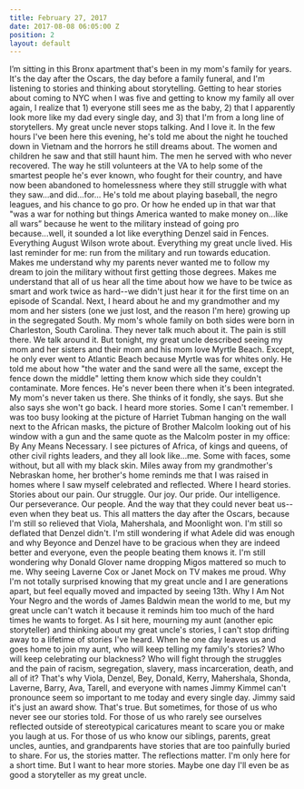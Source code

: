 ```yaml
---
title: February 27, 2017
date: 2017-08-08 06:05:00 Z
position: 2
layout: default
---
```


I’m sitting in this Bronx apartment that's been in my mom's family for years. It's the day after the Oscars, the day before a family funeral, and I'm listening to stories and thinking about storytelling.
Getting to hear stories about coming to NYC when I was five and getting to know my family all over again, I realize that 1) everyone still sees me as the baby, 2) that I apparently look more like my dad every single day, and 3) that I'm from a long line of storytellers.
My great uncle never stops talking. And I love it.
In the few hours I've been here this evening, he's told me about the night he touched down in Vietnam and the horrors he still dreams about. The women and children he saw and that still haunt him. The men he served with who never recovered. The way he still volunteers at the VA to help some of the smartest people he's ever known, who fought for their country, and have now been abandoned to homelessness where they still struggle with what they saw...and did...for...
He's told me about playing baseball, the negro leagues, and his chance to go pro. Or how he ended up in that war that "was a war for nothing but things America wanted to make money on...like all wars” because he went to the military instead of going pro because...well, it sounded a lot like everything Denzel said in Fences. Everything August Wilson wrote about. Everything my great uncle lived. His last reminder for me: run from the military and run towards education. Makes me understand why my parents never wanted me to follow my dream to join the military without first getting those degrees. Makes me understand that all of us hear all the time about how we have to be twice as smart and work twice as hard--we didn't just hear it for the first time on an episode of Scandal.
Next, I heard about he and my grandmother and my mom and her sisters (one we just lost, and the reason I'm here) growing up in the segregated South. My mom's whole family on both sides were born in Charleston, South Carolina. They never talk much about it. The pain is still there. We talk around it. But tonight, my great uncle described seeing my mom and her sisters and their mom and his mom love Myrtle Beach. Except, he only ever went to Atlantic Beach because Myrtle was for whites only. He told me about how "the water and the sand were all the same, except the fence down the middle" letting them know which side they couldn't contaminate. More fences. He's never been there when it's been integrated. My mom's never taken us there. She thinks of it fondly, she says. But she also says she won't go back.
I heard more stories. Some I can't remember. I was too busy looking at the picture of Harriet Tubman hanging on the wall next to the African masks, the picture of Brother Malcolm looking out of his window with a gun and the same quote as the Malcolm poster in my office: By Any Means Necessary. I see pictures of Africa, of kings and queens, of other civil rights leaders, and they all look like...me. Some with faces, some without, but all with my black skin.
Miles away from my grandmother's Nebraskan home, her brother's home reminds me that I was raised in homes where I saw myself celebrated and reflected. Where I heard stories. Stories about our pain. Our struggle. Our joy. Our pride. Our intelligence. Our perseverance. Our people. And the way that they could never beat us--even when they beat us.
This all matters the day after the Oscars, because I'm still so relieved that Viola, Mahershala, and Moonlight won. I'm still so deflated that Denzel didn't. I'm still wondering if what Adele did was enough and why Beyonce and Denzel have to be gracious when they are indeed better and everyone, even the people beating them knows it. I'm still wondering why Donald Glover name dropping Migos mattered so much to me. Why seeing Laverne Cox or Janet Mock on TV makes me proud. Why I'm not totally surprised knowing that my great uncle and I are generations apart, but feel equally moved and impacted by seeing 13th. Why I Am Not Your Negro and the words of James Baldwin mean the world to me, but my great uncle can't watch it because it reminds him too much of the hard times he wants to forget.
As I sit here, mourning my aunt (another epic storyteller) and thinking about my great uncle's stories, I can't stop drifting away to a lifetime of stories I've heard. When he one day leaves us and goes home to join my aunt, who will keep telling my family's stories? Who will keep celebrating our blackness? Who will fight through the struggles and the pain of racism, segregation, slavery, mass incarceration, death, and all of it?
That's why Viola, Denzel, Bey, Donald, Kerry, Mahershala, Shonda, Laverne, Barry, Ava, Tarell, and everyone with names Jimmy Kimmel can't pronounce seem so important to me today and every single day.
Jimmy said it's just an award show. That's true. But sometimes, for those of us who never see our stories told. For those of us who rarely see ourselves reflected outside of stereotypical caricatures meant to scare you or make you laugh at us. For those of us who know our siblings, parents, great uncles, aunties, and grandparents have stories that are too painfully buried to share. For us, the stories matter. The reflections matter.
I'm only here for a short time. But I want to hear more stories. Maybe one day I'll even be as good a storyteller as my great uncle.
